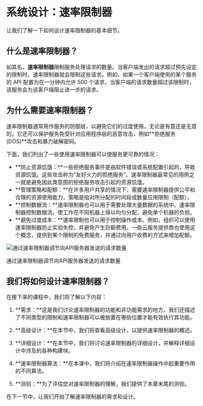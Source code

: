 # 系统设计：速率限制器

让我们了解一下如何设计速率限制器的基本细节。

## 什么是速率限制器？

如其名，**速率限制器**限制服务处理请求的数量。当客户端发出的请求超过预先设定的限制时，速率限制器就会限制这些请求。例如，如果一个客户端使用的某个服务的 API 配置为在一分钟内允许 500 个请求，当客户端的请求数量超过该限制时，该服务会为该客户端阻止进一步的请求。

## 为什么需要速率限制器？

速率限制器通常用作服务的防御层，以避免它们的过度使用，无论是有意还是无意的。它还可以保护服务免受针对应用程序层的恶意攻击，例如**拒绝服务 (DOS)**攻击和暴力破解密码。

下面，我们列出了一些使用速率限制器可以使服务更可靠的情况：

- **防止资源饥饿：**一些拒绝服务事件是由软件错误或系统配置引起的，导致资源饥饿。这些攻击称为“友好火力的拒绝服务”。速率限制器最常见的用例之一就是避免因此类意图的拒绝服务攻击引起的资源饥饿。
- **管理策略和配额：**在许多用户共享的情况下，需要速率限制器提供公平和合理的资源使用能力，策略是指对所分配的时间段或数量应用限制（配额）。
- **控制数据流：**速率限制器也可以用于需要处理大量数据的系统中。速率限制器控制数据流，使工作在不同机器上得以均匀分配，避免单个机器的负担。
- **避免过度成本：**速率限制也可以用于控制操作成本。例如，组织可以使用速率限制器防止实验失控，并避免产生巨额费用。一些云服务提供商也使用这个概念，提供到某个限制的免费服务，并通过向用户收费的方式来增加配额。

![通过速率限制器调节向API服务器发送的请求数量](/img/19-Rate%20Limiter/ThrottlingTheNumberOfRequestsToAPIServers.png)

通过速率限制器调节向API服务器发送的请求数量

## 我们将如何设计速率限制器？

在接下来的课程中，我们将了解以下内容：

1. **需求：**这是我们讨论速率限制器的功能和非功能需求的地方。我们还描述了不同类型的限制和速率限制器可以被放置在哪些位置才能有效执行其功能。

2. **高级设计：**在本节中，我们将查看高级设计，以提供速率限制器的概述。

3. **详细设计：**在本节中，我们将讨论速率限制器的详细设计，并解释详细设计中涉及的各种构建块。

4. **速率限制器算法：**在本课中，我们将介绍在速率限制器操作中起重要作用的不同算法。

5. **测验：**为了评估您对速率限制器的理解，我们提供了本章末尾的测验。

在下一节中，让我们开始了解速率限制器的需求和设计。